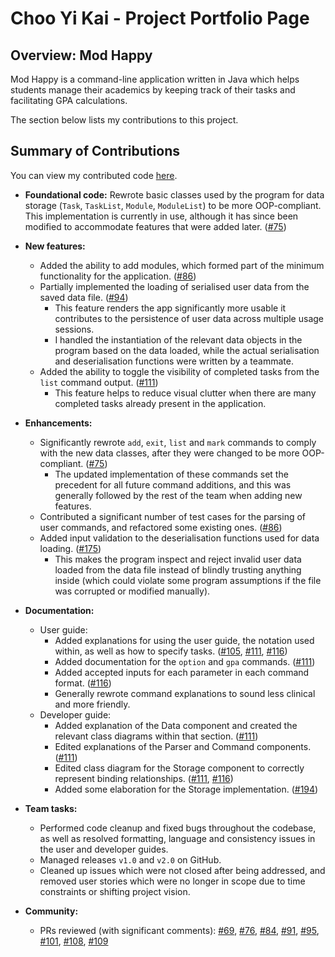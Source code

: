 # Choo Yi Kai - Project Portfolio Page

## Overview: Mod Happy

Mod Happy is a command-line application written in Java which helps students manage their academics by keeping track of their tasks and facilitating GPA calculations.

The section below lists my contributions to this project.

## Summary of Contributions
You can view my contributed code [here](https://nus-cs2113-ay2122s2.github.io/tp-dashboard/?search=chooyikai&breakdown=true).

- **Foundational code:** Rewrote basic classes used by the program for data storage (`Task`, `TaskList`, `Module`, `ModuleList`) to be more OOP-compliant. This implementation is currently in use, although it has since been modified to accommodate features that were added later. ([#75](https://github.com/AY2122S2-CS2113T-T10-3/tp/pull/75))


- **New features:**
  - Added the ability to add modules, which formed part of the minimum functionality for the application. ([#86](https://github.com/AY2122S2-CS2113T-T10-3/tp/pull/86))
  - Partially implemented the loading of serialised user data from the saved data file. ([#94](https://github.com/AY2122S2-CS2113T-T10-3/tp/pull/94))
    - This feature renders the app significantly more usable it contributes to the persistence of user data across multiple usage sessions.
    - I handled the instantiation of the relevant data objects in the program based on the data loaded, while the actual serialisation and deserialisation functions were written by a teammate.
  - Added the ability to toggle the visibility of completed tasks from the `list` command output. ([#111](https://github.com/AY2122S2-CS2113T-T10-3/tp/pull/111))
    - This feature helps to reduce visual clutter when there are many completed tasks already present in the application.


- **Enhancements:**
  - Significantly rewrote `add`, `exit`, `list` and `mark` commands to comply with the new data classes, after they were changed to be more OOP-compliant. ([#75](https://github.com/AY2122S2-CS2113T-T10-3/tp/pull/75))
    - The updated implementation of these commands set the precedent for all future command additions, and this was generally followed by the rest of the team when adding new features.
  - Contributed a significant number of test cases for the parsing of user commands, and refactored some existing ones. ([#86](https://github.com/AY2122S2-CS2113T-T10-3/tp/pull/86))
  - Added input validation to the deserialisation functions used for data loading. ([#175](https://github.com/AY2122S2-CS2113T-T10-3/tp/pull/175))
    - This makes the program inspect and reject invalid user data loaded from the data file instead of blindly trusting anything inside (which could violate some program assumptions if the file was corrupted or modified manually).


- **Documentation:**
  - User guide:
    - Added explanations for using the user guide, the notation used within, as well as how to specify tasks. ([#105](https://github.com/AY2122S2-CS2113T-T10-3/tp/pull/105), [#111](https://github.com/AY2122S2-CS2113T-T10-3/tp/pull/111), [#116](https://github.com/AY2122S2-CS2113T-T10-3/tp/pull/116))
    - Added documentation for the `option` and `gpa` commands. ([#111](https://github.com/AY2122S2-CS2113T-T10-3/tp/pull/111))
    - Added accepted inputs for each parameter in each command format. ([#116](https://github.com/AY2122S2-CS2113T-T10-3/tp/pull/116))
    - Generally rewrote command explanations to sound less clinical and more friendly.
  - Developer guide:
    - Added explanation of the Data component and created the relevant class diagrams within that section. ([#111](https://github.com/AY2122S2-CS2113T-T10-3/tp/pull/111))
    - Edited explanations of the Parser and Command components. ([#111](https://github.com/AY2122S2-CS2113T-T10-3/tp/pull/111))
    - Edited class diagram for the Storage component to correctly represent binding relationships. ([#111](https://github.com/AY2122S2-CS2113T-T10-3/tp/pull/111), [#116](https://github.com/AY2122S2-CS2113T-T10-3/tp/pull/116))
    - Added some elaboration for the Storage implementation. ([#194](https://github.com/AY2122S2-CS2113T-T10-3/tp/pull/194))


- **Team tasks:**
  - Performed code cleanup and fixed bugs throughout the codebase, as well as resolved formatting, language and consistency issues in the user and developer guides.
  - Managed releases `v1.0` and `v2.0` on GitHub.
  - Cleaned up issues which were not closed after being addressed, and removed user stories which were no longer in scope due to time constraints or shifting project vision. 


- **Community:**
  - PRs reviewed (with significant comments): [#69](https://github.com/AY2122S2-CS2113T-T10-3/tp/pull/69), [#76](https://github.com/AY2122S2-CS2113T-T10-3/tp/pull/76), [#84](https://github.com/AY2122S2-CS2113T-T10-3/tp/pull/84), [#91](https://github.com/AY2122S2-CS2113T-T10-3/tp/pull/91), [#95](https://github.com/AY2122S2-CS2113T-T10-3/tp/pull/95), [#101](https://github.com/AY2122S2-CS2113T-T10-3/tp/pull/101), [#108](https://github.com/AY2122S2-CS2113T-T10-3/tp/pull/108), [#109](https://github.com/AY2122S2-CS2113T-T10-3/tp/pull/109) 